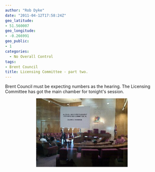 ```yaml
---
author: "Rob Dyke"
date: "2011-04-12T17:58:24Z"
geo_latitude:
- 51.560007
geo_longitude:
- -0.266991
geo_public:
- 1
categories:
  - No Overall Control
tags:
- Brent Council
title: Licensing Committee - part two.
---
```

Brent Council must be expecting numbers as the hearing. The Licensing Committee has got the main chamber for tonight's session.

<a alt="image" href="/pubfiles/2011/04/wpid-IMG_20110412_1850501.jpg"><img style="display:block;margin-right:auto;margin-left:auto;" alt="image" src="/pubfiles/2011/04/wpid-IMG_20110412_185050.jpg" /></a>

